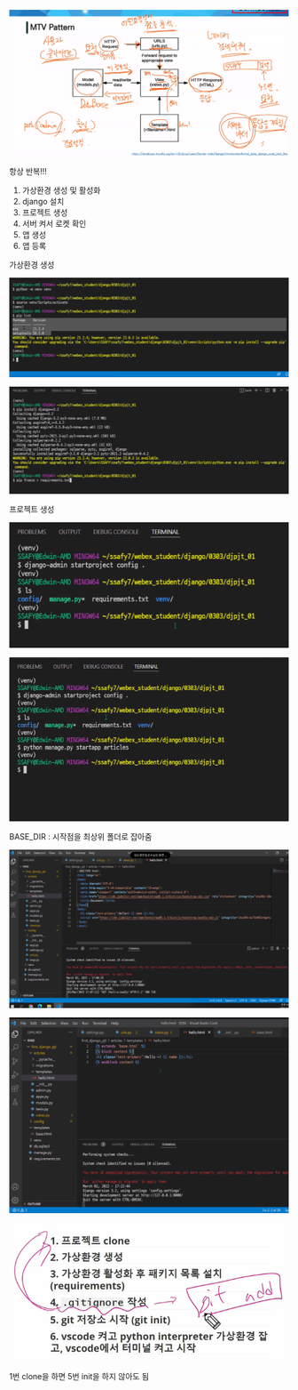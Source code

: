 ![image-20220302125208497](django.assets/image-20220302125208497.png)







항상 반복!!!

1. 가상환경 생성 및 활성화
2. django 설치
3. 프로젝트 생성
4. 서버 켜서 로켓 확인
5. 앱 생성
6. 앱 등록



가상환경 생성

![image-20220303091903250](django.assets/image-20220303091903250.png)

![image-20220303092016386](django.assets/image-20220303092016386.png)

프로젝트 생성

![image-20220303092347570](django.assets/image-20220303092347570.png)

![image-20220303092447752](django.assets/image-20220303092447752.png)



















BASE_DIR : 시작점을 최상위 폴더로 잡아줌





![image-20220302170737428](django.assets/image-20220302170737428.png)



![image-20220302172530063](django.assets/image-20220302172530063.png)









![image-20220304112839024](django.assets/image-20220304112839024.png)

1번 clone을 하면 5번 init을 하지 않아도 됨